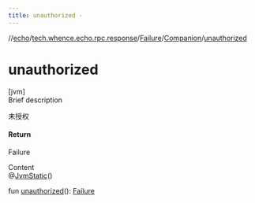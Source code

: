 ```yaml
---
title: unauthorized -
---
```

//[echo](../../../index.md)/[tech.whence.echo.rpc.response](../../index.md)/[Failure](../index.md)/[Companion](index.md)/[unauthorized](unauthorized.md)



# unauthorized  
[jvm]  
Brief description  


未授权



#### Return  


Failure

  
Content  
@[JvmStatic](https://kotlinlang.org/api/latest/jvm/stdlib/kotlin.jvm/-jvm-static/index.html)()  
  
fun [unauthorized](unauthorized.md)(): [Failure](../index.md)  



